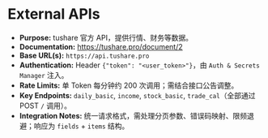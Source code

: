 # External APIs
- **Purpose:** tushare 官方 API，提供行情、财务等数据。
- **Documentation:** https://tushare.pro/document/2
- **Base URL(s):** `https://api.tushare.pro`
- **Authentication:** Header `{"token": "<user_token>"}`，由 `Auth & Secrets Manager` 注入。
- **Rate Limits:** 单 Token 每分钟约 200 次调用；需结合接口公告调整。
- **Key Endpoints:** `daily_basic`, `income`, `stock_basic`, `trade_cal`（全部通过 POST `/` 调用）。
- **Integration Notes:** 统一请求格式，需处理分页参数、错误码映射、限频退避；响应为 `fields` + `items` 结构。
